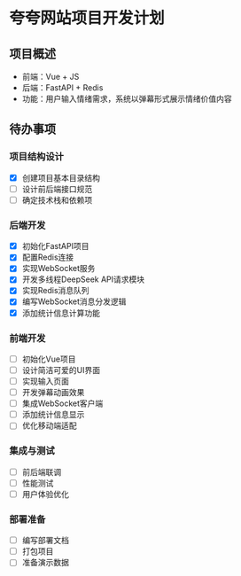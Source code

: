 # 夸夸网站项目开发计划

## 项目概述
- 前端：Vue + JS
- 后端：FastAPI + Redis
- 功能：用户输入情绪需求，系统以弹幕形式展示情绪价值内容

## 待办事项

### 项目结构设计
- [x] 创建项目基本目录结构
- [ ] 设计前后端接口规范
- [ ] 确定技术栈和依赖项

### 后端开发
- [x] 初始化FastAPI项目
- [x] 配置Redis连接
- [x] 实现WebSocket服务
- [x] 开发多线程DeepSeek API请求模块
- [x] 实现Redis消息队列
- [x] 编写WebSocket消息分发逻辑
- [x] 添加统计信息计算功能

### 前端开发
- [ ] 初始化Vue项目
- [ ] 设计简洁可爱的UI界面
- [ ] 实现输入页面
- [ ] 开发弹幕动画效果
- [ ] 集成WebSocket客户端
- [ ] 添加统计信息显示
- [ ] 优化移动端适配

### 集成与测试
- [ ] 前后端联调
- [ ] 性能测试
- [ ] 用户体验优化

### 部署准备
- [ ] 编写部署文档
- [ ] 打包项目
- [ ] 准备演示数据
